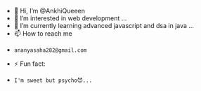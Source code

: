 - 👋 Hi, I’m @AnkhiQueeen
- 👀 I’m interested in web development ...
- 🌱 I’m currently learning advanced javascript and dsa in java ... 
- 📫 How to reach me
-     ananyasaha282@gmail.com
- ⚡ Fun fact:
-     I'm sweet but psycho😈...

<!---
AnkhiQueeen/AnkhiQueeen is a ✨ special ✨ repository because its `README.md` (this file) appears on your GitHub profile.
You can click the Preview link to take a look at your changes.
--->
